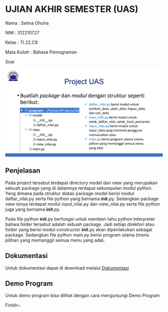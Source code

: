 # UJIAN AKHIR SEMESTER (UAS)

Nama : Selma Ohoira

NIM : 312210727

Kelas : TI.22.C9

Mata Kuliah : Bahasa Pemograman

Soal

![Gambar](gambar/2.png)

## Penjelasan
Pada project tersebut terdapat directory model dan view yang merupakan sebuah package yang di dalamnya terdapat sekumpulan modul python.
Yang dimana pada struktur diatas package model berisi modul daftar_nilai.py serta file python yang bernama __init__.py.
Sedangkan package view isinya terdapat modul input_nilai.py dan view_nilai.py serta file python juga yang bernama __init__.py.

Pada file python __init__.py berfungsi untuk memberi tahu python interpreter bahwa folder tersebut adalah sebuah package.
Jadi setiap direktori atau folder yang berisi modul constructor __init__.py akan diperilakukan sebagai package.
Sedangkan file python main.py berisi program utama (menu pilihan yang memanggil semua menu yang ada).

## Dokumentasi

Untuk dokumentasi dapat di download melalui <a href="UAS_Project.pdf">Dokumentasi</a>

## Demo Program

Untuk demo program bisa dilihat dengan cara mengunjungi Demo Program

Finish~